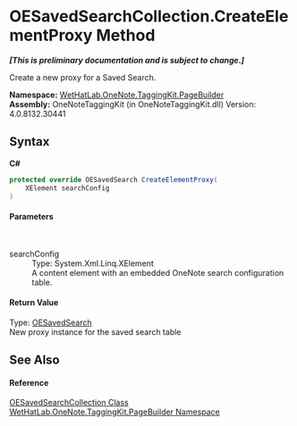 # OESavedSearchCollection.CreateElementProxy Method 
 _**\[This is preliminary documentation and is subject to change.\]**_

Create a new proxy for a Saved Search.

**Namespace:**&nbsp;<a href="56352230-71f2-f4b7-63a8-983965663af5">WetHatLab.OneNote.TaggingKit.PageBuilder</a><br />**Assembly:**&nbsp;OneNoteTaggingKit (in OneNoteTaggingKit.dll) Version: 4.0.8132.30441

## Syntax

**C#**<br />
``` C#
protected override OESavedSearch CreateElementProxy(
	XElement searchConfig
)
```


#### Parameters
&nbsp;<dl><dt>searchConfig</dt><dd>Type: System.Xml.Linq.XElement<br />A content element with an embedded OneNote search configuration table.</dd></dl>

#### Return Value
Type: <a href="6f2e90b5-6143-e4fa-50c9-cd08fedf475d">OESavedSearch</a><br />New proxy instance for the saved search table

## See Also


#### Reference
<a href="676a1f3a-0f1b-2631-38a2-c89500c36a86">OESavedSearchCollection Class</a><br /><a href="56352230-71f2-f4b7-63a8-983965663af5">WetHatLab.OneNote.TaggingKit.PageBuilder Namespace</a><br />